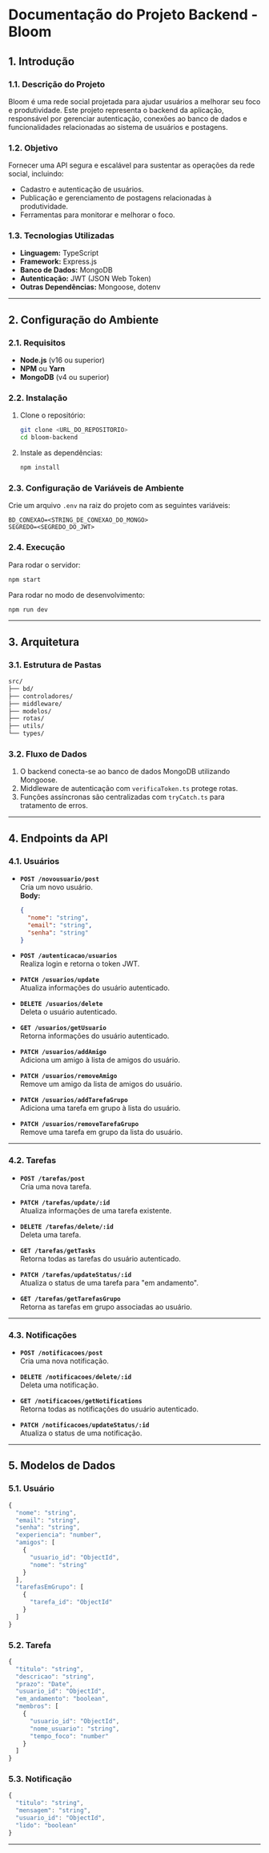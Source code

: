 # **Documentação do Projeto Backend - Bloom**

## 1. **Introdução**

### 1.1. **Descrição do Projeto**

Bloom é uma rede social projetada para ajudar usuários a melhorar seu foco e produtividade. Este projeto representa o backend da aplicação, responsável por gerenciar autenticação, conexões ao banco de dados e funcionalidades relacionadas ao sistema de usuários e postagens.

### 1.2. **Objetivo**

Fornecer uma API segura e escalável para sustentar as operações da rede social, incluindo:

- Cadastro e autenticação de usuários.
- Publicação e gerenciamento de postagens relacionadas à produtividade.
- Ferramentas para monitorar e melhorar o foco.

### 1.3. **Tecnologias Utilizadas**

- **Linguagem:** TypeScript
- **Framework:** Express.js
- **Banco de Dados:** MongoDB
- **Autenticação:** JWT (JSON Web Token)
- **Outras Dependências:** Mongoose, dotenv

---

## 2. **Configuração do Ambiente**

### 2.1. **Requisitos**

- **Node.js** (v16 ou superior)
- **NPM** ou **Yarn**
- **MongoDB** (v4 ou superior)

### 2.2. **Instalação**

1. Clone o repositório:
   ```bash
   git clone <URL_DO_REPOSITORIO>
   cd bloom-backend
   ```
2. Instale as dependências:
   ```bash
   npm install
   ```

### 2.3. **Configuração de Variáveis de Ambiente**

Crie um arquivo `.env` na raiz do projeto com as seguintes variáveis:

```env
BD_CONEXAO=<STRING_DE_CONEXAO_DO_MONGO>
SEGREDO=<SEGREDO_DO_JWT>
```

### 2.4. **Execução**

Para rodar o servidor:

```bash
npm start
```

Para rodar no modo de desenvolvimento:

```bash
npm run dev
```

---

## 3. **Arquitetura**

### 3.1. **Estrutura de Pastas**

```bash
src/
├── bd/
├── controladores/
├── middleware/
├── modelos/
├── rotas/
├── utils/
└── types/
```

### 3.2. **Fluxo de Dados**

1. O backend conecta-se ao banco de dados MongoDB utilizando Mongoose.
2. Middleware de autenticação com `verificaToken.ts` protege rotas.
3. Funções assíncronas são centralizadas com `tryCatch.ts` para tratamento de erros.

---

## 4. **Endpoints da API**

### 4.1. **Usuários**

- **`POST /novousuario/post`**  
  Cria um novo usuário.  
  **Body:**
  ```json
  {
    "nome": "string",
    "email": "string",
    "senha": "string"
  }
  ```
- **`POST /autenticacao/usuarios`**  
  Realiza login e retorna o token JWT.

- **`PATCH /usuarios/update`**  
  Atualiza informações do usuário autenticado.

- **`DELETE /usuarios/delete`**  
  Deleta o usuário autenticado.

- **`GET /usuarios/getUsuario`**  
  Retorna informações do usuário autenticado.

- **`PATCH /usuarios/addAmigo`**  
  Adiciona um amigo à lista de amigos do usuário.

- **`PATCH /usuarios/removeAmigo`**  
  Remove um amigo da lista de amigos do usuário.

- **`PATCH /usuarios/addTarefaGrupo`**  
  Adiciona uma tarefa em grupo à lista do usuário.

- **`PATCH /usuarios/removeTarefaGrupo`**  
  Remove uma tarefa em grupo da lista do usuário.

---

### 4.2. **Tarefas**

- **`POST /tarefas/post`**  
  Cria uma nova tarefa.

- **`PATCH /tarefas/update/:id`**  
  Atualiza informações de uma tarefa existente.

- **`DELETE /tarefas/delete/:id`**  
  Deleta uma tarefa.

- **`GET /tarefas/getTasks`**  
  Retorna todas as tarefas do usuário autenticado.

- **`PATCH /tarefas/updateStatus/:id`**  
  Atualiza o status de uma tarefa para "em andamento".

- **`GET /tarefas/getTarefasGrupo`**  
  Retorna as tarefas em grupo associadas ao usuário.

---

### 4.3. **Notificações**

- **`POST /notificacoes/post`**  
  Cria uma nova notificação.

- **`DELETE /notificacoes/delete/:id`**  
  Deleta uma notificação.

- **`GET /notificacoes/getNotifications`**  
  Retorna todas as notificações do usuário autenticado.

- **`PATCH /notificacoes/updateStatus/:id`**  
  Atualiza o status de uma notificação.

---

## 5. **Modelos de Dados**

### 5.1. **Usuário**

```typescript
{
  "nome": "string",
  "email": "string",
  "senha": "string",
  "experiencia": "number",
  "amigos": [
    {
      "usuario_id": "ObjectId",
      "nome": "string"
    }
  ],
  "tarefasEmGrupo": [
    {
      "tarefa_id": "ObjectId"
    }
  ]
}
```

### 5.2. **Tarefa**

```typescript
{
  "titulo": "string",
  "descricao": "string",
  "prazo": "Date",
  "usuario_id": "ObjectId",
  "em_andamento": "boolean",
  "membros": [
    {
      "usuario_id": "ObjectId",
      "nome_usuario": "string",
      "tempo_foco": "number"
    }
  ]
}
```

### 5.3. **Notificação**

```typescript
{
  "titulo": "string",
  "mensagem": "string",
  "usuario_id": "ObjectId",
  "lido": "boolean"
}
```

---